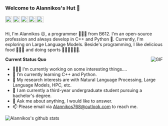 ### Welcome to Alannikos's Hut 👋

<a href="#">
  <img align="left" alt="Wechat" width="22px" src="https://cdn.jsdelivr.net/npm/simple-icons@3.1.0/icons/wechat.svg" />
</a>
<a href="mailto:alannikos768@outlook.com">
  <img align="left" alt="'Gmail" width="22px" src="https://cdn.jsdelivr.net/npm/simple-icons@3.1.0/icons/gmail.svg" />
</a>
<a href="https://leetcode.cn/u/alannikos/">
  <img align="left" alt="LeetCode" width="22px" src="https://cdn.jsdelivr.net/npm/simple-icons@3.1.0/icons/leetcode.svg" />
<a href="https://www.kaggle.com/Alannikos">
  <img align="left" alt="Kaggle" width="22px" src="https://cdn.jsdelivr.net/npm/simple-icons@3.1.0/icons/kaggle.svg" />
</a>
</a>
<a href="https://space.bilibili.com/3494365446015137">
  <img align="left" alt="bilibili" width="22px" src="https://cdn.jsdelivr.net/npm/simple-icons@13.7.0/icons/bilibili.svg" />
</a>

<br />
<br />

Hi, I'm Alannikos 😉, a programmer 👨🏻‍💻 from B612. I'm an open-source profession and always develop in C++ and Python 🐍. Currently, I'm exploring on Large Language Models. Beside's programming, I like delicious food 🥗🌮🍣 and doing sports 🏃⛹️‍♂️🏋🏼‍♂️.

  <img align="right" alt="GIF" src="https://media.giphy.com/media/iIqmM5tTjmpOB9mpbn/giphy.gif" />

**Current Status Quo**

- 👨🏻‍💻 I’m currently working on some interesting things....
- 🌱 I’m currently learning C++ and Python.
- 🤔 My research interests are with Natural Language Processing, Large Language Models, HPC, etc.
- 💼 I am currently a third-year undergraduate student pursuing a bachelor's degree.
- 💬 Ask me about anything, I would like to answer.
- 📫 Please email via Alannikos768@outlook.com to reach me.

![Alannikos's github stats](https://github-readme-stats.vercel.app/api?username=Alannikos&show_icons=true&hide_border=true&theme=flag-india)
